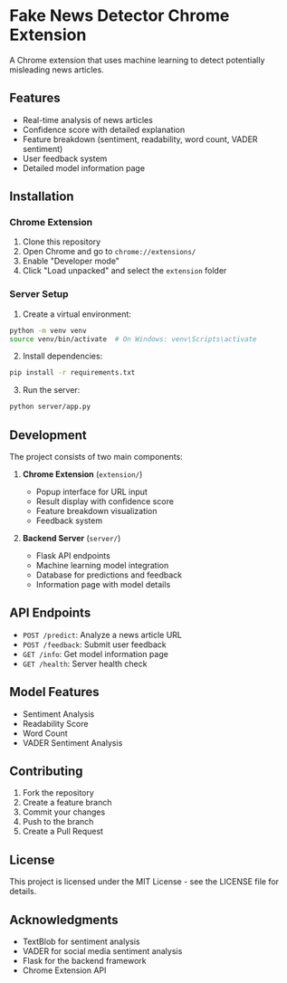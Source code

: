 # Fake News Detector Chrome Extension

A Chrome extension that uses machine learning to detect potentially misleading news articles.

## Features

- Real-time analysis of news articles
- Confidence score with detailed explanation
- Feature breakdown (sentiment, readability, word count, VADER sentiment)
- User feedback system
- Detailed model information page

## Installation

### Chrome Extension
1. Clone this repository
2. Open Chrome and go to `chrome://extensions/`
3. Enable "Developer mode"
4. Click "Load unpacked" and select the `extension` folder

### Server Setup
1. Create a virtual environment:
```bash
python -m venv venv
source venv/bin/activate  # On Windows: venv\Scripts\activate
```

2. Install dependencies:
```bash
pip install -r requirements.txt
```

3. Run the server:
```bash
python server/app.py
```

## Development

The project consists of two main components:

1. **Chrome Extension** (`extension/`)
   - Popup interface for URL input
   - Result display with confidence score
   - Feature breakdown visualization
   - Feedback system

2. **Backend Server** (`server/`)
   - Flask API endpoints
   - Machine learning model integration
   - Database for predictions and feedback
   - Information page with model details

## API Endpoints

- `POST /predict`: Analyze a news article URL
- `POST /feedback`: Submit user feedback
- `GET /info`: Get model information page
- `GET /health`: Server health check

## Model Features

- Sentiment Analysis
- Readability Score
- Word Count
- VADER Sentiment Analysis

## Contributing

1. Fork the repository
2. Create a feature branch
3. Commit your changes
4. Push to the branch
5. Create a Pull Request

## License

This project is licensed under the MIT License - see the LICENSE file for details.

## Acknowledgments

- TextBlob for sentiment analysis
- VADER for social media sentiment analysis
- Flask for the backend framework
- Chrome Extension API
